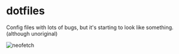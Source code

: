 # dotfiles
Config files with lots of bugs, but it's starting to look like something. (although unoriginal)

![neofetch](./assets/20240614_22h40m45s_grim.png)
